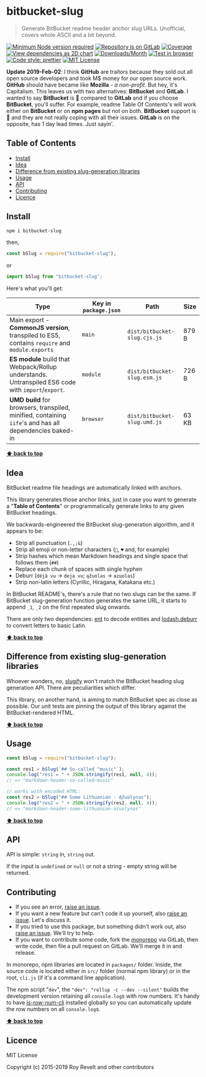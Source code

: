 # bitbucket-slug

> Generate BitBucket readme header anchor slug URLs. Unofficial, covers whole ASCII and a bit beyond.

[![Minimum Node version required][node-img]][node-url]
[![Repository is on GitLab][gitlab-img]][gitlab-url]
[![Coverage][cov-img]][cov-url]
[![View dependencies as 2D chart][deps2d-img]][deps2d-url]
[![Downloads/Month][downloads-img]][downloads-url]
[![Test in browser][runkit-img]][runkit-url]
[![Code style: prettier][prettier-img]][prettier-url]
[![MIT License][license-img]][license-url]

**Update 2019-Feb-02**: I think **GitHub** are traitors because they sold out all open source developers and took M\$ money for our open source work. **GitHub** should have became like **Mozilla** - _a non-profit_. But hey, it's Capitalism. This leaves us with two alternatives: **BitBucket** and **GitLab**. I wanted to say **BitBucket** is 💩 compared to **GitLab** and if you choose **BitBucket**, you'll suffer. For example, readme Table Of Contents's will work either on **BitBucket** or on **npm pages** but not on both. **BitBucket** support is 💩 and they are not really coping with all their issues. **GitLab** is on the opposite, has 1 day lead times. Just sayin'.

## Table of Contents

- [Install](#install)
- [Idea](#idea)
- [Difference from existing slug-generation libraries](#difference-from-existing-slug-generation-libraries)
- [Usage](#usage)
- [API](#api)
- [Contributing](#contributing)
- [Licence](#licence)

## Install

```bash
npm i bitbucket-slug
```

then,

```js
const bSlug = require("bitbucket-slug");
```

or

```js
import bSlug from "bitbucket-slug";
```

Here's what you'll get:

| Type                                                                                                    | Key in `package.json` | Path                         | Size  |
| ------------------------------------------------------------------------------------------------------- | --------------------- | ---------------------------- | ----- |
| Main export - **CommonJS version**, transpiled to ES5, contains `require` and `module.exports`          | `main`                | `dist/bitbucket-slug.cjs.js` | 879 B |
| **ES module** build that Webpack/Rollup understands. Untranspiled ES6 code with `import`/`export`.      | `module`              | `dist/bitbucket-slug.esm.js` | 726 B |
| **UMD build** for browsers, transpiled, minified, containing `iife`'s and has all dependencies baked-in | `browser`             | `dist/bitbucket-slug.umd.js` | 63 KB |

**[⬆ back to top](#)**

## Idea

BitBucket readme file headings are automatically linked with anchors.

This library generates those anchor links, just in case you want to generate a "**Table of Contents**" or programmatically generate links to any given BitBucket headings.

We backwards-engineered the BitBucket slug-generation algorithm, and it appears to be:

- Strip all punctuation (`.,;&`)
- Strip all emoji or non-letter characters (`🦄`, `♥` and, for example)
- Strip hashes which mean Markdown headings and single space that follows them (`##`)
- Replace each chunk of spaces with single hyphen
- Deburr (`déjà vu` -> `deja vu`; `ąžuolas` -> `azuolas`)
- Strip non-latin letters (Cyrillic, Hiragana, Katakana etc.)

In BitBucket README's, there's a rule that no two slugs can be the same. If BitBucket slug-generation function generates the same URL, it starts to append `_1`, `_2` on the first repeated slug onwards.

There are only two dependencies: [ent](https://www.npmjs.com/package/ent) to decode entities and [lodash.deburr](https://www.npmjs.com/package/lodash.deburr) to convert letters to basic Latin.

**[⬆ back to top](#)**

## Difference from existing slug-generation libraries

Whoever wonders, no, [slugify](https://github.com/sindresorhus/slugify) won't match the BitBucket heading slug generation API. There are peculiarities which differ.

This library, on another hand, is aiming to match BitBucket spec as close as possible. Our unit tests are pinning the output of this library against the BitBucket-rendered HTML.

**[⬆ back to top](#)**

## Usage

```js
const bSlug = require("bitbucket-slug");

const res1 = bSlug(`## So-called "music"`);
console.log("res1 = " + JSON.stringify(res1, null, 4));
// => "markdown-header-so-called-music"

// works with encoded HTML:
const res2 = bSlug("## Some Lithuanian - Ąžuolynas");
console.log("res2 = " + JSON.stringify(res2, null, 4));
// => "markdown-header-some-lithuanian-azuolynas"
```

**[⬆ back to top](#)**

## API

API is simple: `string` in, `string` out.

If the input is `undefined` or `null` or not a string - empty string will be returned.

## Contributing

- If you see an error, [raise an issue](<https://gitlab.com/codsen/codsen/issues/new?issue[title]=bitbucket-slug%20package%20-%20put%20title%20here&issue[description]=**Which%20package%20is%20this%20issue%20for**%3A%20%0Abitbucket-slug%0A%0A**Describe%20the%20issue%20(if%20necessary)**%3A%20%0A%0A%0A%2Fassign%20%40revelt>).
- If you want a new feature but can't code it up yourself, also [raise an issue](<https://gitlab.com/codsen/codsen/issues/new?issue[title]=bitbucket-slug%20package%20-%20put%20title%20here&issue[description]=**Which%20package%20is%20this%20issue%20for**%3A%20%0Abitbucket-slug%0A%0A**Describe%20the%20issue%20(if%20necessary)**%3A%20%0A%0A%0A%2Fassign%20%40revelt>). Let's discuss it.
- If you tried to use this package, but something didn't work out, also [raise an issue](<https://gitlab.com/codsen/codsen/issues/new?issue[title]=bitbucket-slug%20package%20-%20put%20title%20here&issue[description]=**Which%20package%20is%20this%20issue%20for**%3A%20%0Abitbucket-slug%0A%0A**Describe%20the%20issue%20(if%20necessary)**%3A%20%0A%0A%0A%2Fassign%20%40revelt>). We'll try to help.
- If you want to contribute some code, fork the [monorepo](https://gitlab.com/codsen/codsen/) via GitLab, then write code, then file a pull request on GitLab. We'll merge it in and release.

In monorepo, npm libraries are located in `packages/` folder. Inside, the source code is located either in `src/` folder (normal npm library) or in the root, `cli.js` (if it's a command line application).

The npm script "`dev`", the `"dev": "rollup -c --dev --silent"` builds the development version retaining all `console.log`s with row numbers. It's handy to have [js-row-num-cli](https://www.npmjs.com/package/js-row-num-cli) installed globally so you can automatically update the row numbers on all `console.log`s.

**[⬆ back to top](#)**

## Licence

MIT License

Copyright (c) 2015-2019 Roy Revelt and other contributors

[node-img]: https://img.shields.io/node/v/bitbucket-slug.svg?style=flat-square&label=works%20on%20node
[node-url]: https://www.npmjs.com/package/bitbucket-slug
[gitlab-img]: https://img.shields.io/badge/repo-on%20GitLab-brightgreen.svg?style=flat-square
[gitlab-url]: https://gitlab.com/codsen/codsen/tree/master/packages/bitbucket-slug
[cov-img]: https://img.shields.io/badge/coverage-100%25-brightgreen.svg?style=flat-square
[cov-url]: https://gitlab.com/codsen/codsen/tree/master/packages/bitbucket-slug
[deps2d-img]: https://img.shields.io/badge/deps%20in%202D-see_here-08f0fd.svg?style=flat-square
[deps2d-url]: http://npm.anvaka.com/#/view/2d/bitbucket-slug
[downloads-img]: https://img.shields.io/npm/dm/bitbucket-slug.svg?style=flat-square
[downloads-url]: https://npmcharts.com/compare/bitbucket-slug
[runkit-img]: https://img.shields.io/badge/runkit-test_in_browser-a853ff.svg?style=flat-square
[runkit-url]: https://npm.runkit.com/bitbucket-slug
[prettier-img]: https://img.shields.io/badge/code_style-prettier-ff69b4.svg?style=flat-square
[prettier-url]: https://prettier.io
[license-img]: https://img.shields.io/badge/licence-MIT-51c838.svg?style=flat-square
[license-url]: https://gitlab.com/codsen/codsen/blob/master/LICENSE

